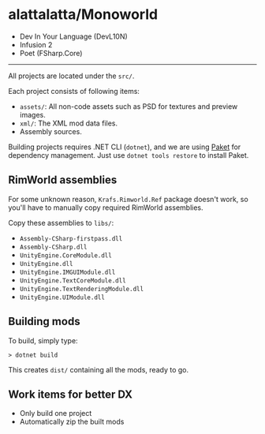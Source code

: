 # alattalatta/Monoworld

- Dev In Your Language (DevL10N)
- Infusion 2
- Poet (FSharp.Core)

---

All projects are located under the `src/`.

Each project consists of following items:

- `assets/`: All non-code assets such as PSD for textures and preview images.
- `xml/`: The XML mod data files.
- Assembly sources.

Building projects requires .NET CLI (`dotnet`), and we are using [Paket](https://fsprojects.github.io/Paket/) for dependency management. Just use `dotnet tools restore` to install Paket.

## RimWorld assemblies

For some unknown reason, `Krafs.Rimworld.Ref` package doesn't work, so you'll have to manually copy required RimWorld assemblies.

Copy these assemblies to `libs/`:

- `Assembly-CSharp-firstpass.dll`
- `Assembly-CSharp.dll`
- `UnityEngine.CoreModule.dll`
- `UnityEngine.dll`
- `UnityEngine.IMGUIModule.dll`
- `UnityEngine.TextCoreModule.dll`
- `UnityEngine.TextRenderingModule.dll`
- `UnityEngine.UIModule.dll`

## Building mods

To build, simply type:

```
> dotnet build
```

This creates `dist/` containing all the mods, ready to go.

## Work items for better DX

- Only build one project
- Automatically zip the built mods

